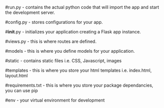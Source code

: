#run.py - contains the actual python code that will import the app and start the development server.

#config.py - stores configurations for your app.

#__init__.py - initializes your application creating a Flask app instance.

#views.py - this is where routes are defined.

#models - this is where you define models for your application.

#static - contains static files i.e. CSS, Javascript, images

#templates - this is where you store your html templates i.e. index.html, layout.html

#requirements.txt - this is where you store your package dependancies, you can use pip

#env - your virtual environment for development 